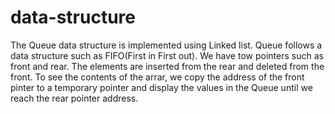 # data-structure

The Queue data structure is implemented using Linked list.
Queue follows a data structure such as FIFO(First in First out).
We have tow pointers such as front and rear.
The elements are inserted from the rear and deleted from the 
front. To see the contents of the arrar, we copy the address of the
front pinter to a temporary pointer and display the values in the Queue
until we reach the rear pointer address.
